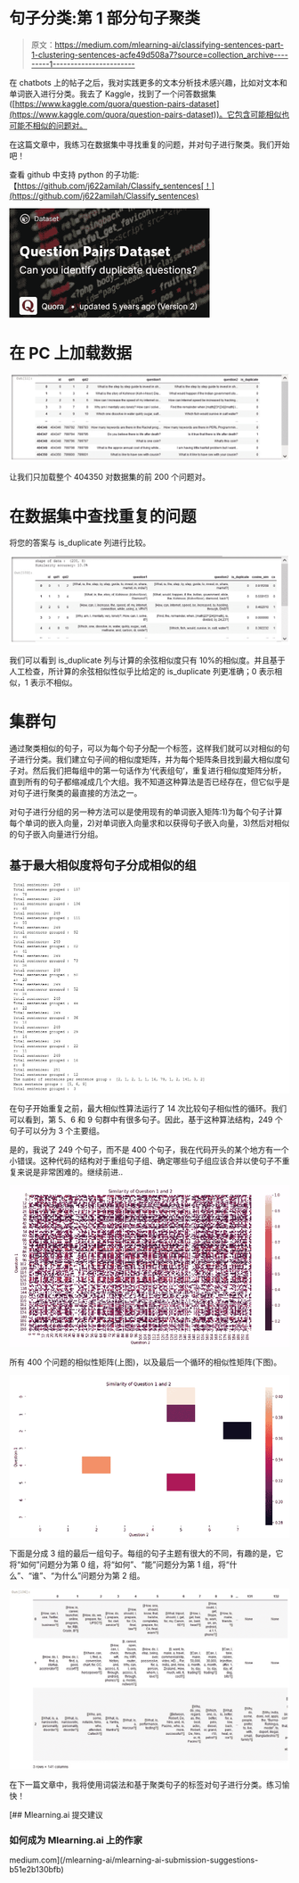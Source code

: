 # 句子分类:第 1 部分句子聚类

> 原文：<https://medium.com/mlearning-ai/classifying-sentences-part-1-clustering-sentences-acfe49d508a7?source=collection_archive---------1----------------------->

在 chatbots 上的帖子之后，我对实践更多的文本分析技术感兴趣，比如对文本和单词嵌入进行分类。我去了 Kaggle，找到了一个问答数据集([https://www.kaggle.com/quora/question-pairs-dataset](https://www.kaggle.com/quora/question-pairs-dataset))。它包含可能相似也可能不相似的问题对。

在这篇文章中，我练习在数据集中寻找重复的问题，并对句子进行聚类。我们开始吧！

查看 github 中支持 python 的子功能:【https://github.com/j622amilah/Classify_sentences[！](https://github.com/j622amilah/Classify_sentences)

![](img/d6fbe8a47301fb39e9417002fcc4d4c7.png)

# 在 PC 上加载数据

![](img/53fd9bdcf1872cb585da98799c34353b.png)

让我们只加载整个 404350 对数据集的前 200 个问题对。

# 在数据集中查找重复的问题

将您的答案与 is_duplicate 列进行比较。

![](img/90e3edd7ecbc24a9630907c0f569b972.png)

我们可以看到 is_duplicate 列与计算的余弦相似度只有 10%的相似度。并且基于人工检查，所计算的余弦相似性似乎比给定的 is_duplicate 列更准确；0 表示相似，1 表示不相似。

# 集群句

通过聚类相似的句子，可以为每个句子分配一个标签，这样我们就可以对相似的句子进行分类。我们建立句子间的相似度矩阵，并为每个矩阵条目找到最大相似度句子对。然后我们把每组中的第一句话作为‘代表组句’，重复进行相似度矩阵分析，直到所有的句子都缩减成几个大组。我不知道这种算法是否已经存在，但它似乎是对句子进行聚类的最直接的方法之一。

对句子进行分组的另一种方法可以是使用现有的单词嵌入矩阵:1)为每个句子计算每个单词的嵌入向量，2)对单词嵌入向量求和以获得句子嵌入向量，3)然后对相似的句子嵌入向量进行分组。

## 基于最大相似度将句子分成相似的组

![](img/0f0e97b1f06a5aeab7b12258b12988df.png)

在句子开始重复之前，最大相似性算法运行了 14 次比较句子相似性的循环。我们可以看到，第 5、6 和 9 句群中有很多句子。因此，基于这种算法结构，249 个句子可以分为 3 个主要组。

是的，我说了 249 个句子，而不是 400 个句子，我在代码开头的某个地方有一个小错误。这种代码的结构对于重组句子组、确定哪些句子组应该合并以使句子不重复来说是非常困难的。继续前进..

![](img/34d6f160d75b83d1fa1f064ecd7f70f1.png)

所有 400 个问题的相似性矩阵(上图)，以及最后一个循环的相似性矩阵(下图)。

![](img/34a59dd31acc384163004e47be733490.png)

下面是分成 3 组的最后一组句子。每组的句子主题有很大的不同，有趣的是，它将“如何”问题分为第 0 组，将“如何”、“能”问题分为第 1 组，将“什么”、“谁”、“为什么”问题分为第 2 组。

![](img/a6f57fd83ade9cd2d6f6632fcc7ade03.png)

在下一篇文章中，我将使用词袋法和基于聚类句子的标签对句子进行分类。练习愉快！

[](/mlearning-ai/mlearning-ai-submission-suggestions-b51e2b130bfb) [## Mlearning.ai 提交建议

### 如何成为 Mlearning.ai 上的作家

medium.com](/mlearning-ai/mlearning-ai-submission-suggestions-b51e2b130bfb)